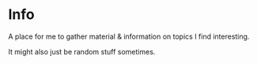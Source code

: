 # Info

A place for me to gather material & information on topics I find interesting.

It might also just be random stuff sometimes.

